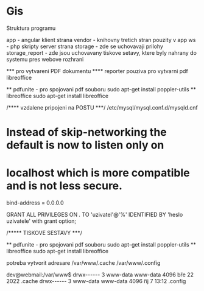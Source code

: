 # Gis

Struktura programu

app - angular klient strana
vendor - knihovny tretich stran pouzity v app
ws - php skripty server strana
storage - zde se uchovavaji prilohy
storage_report - zde jsou uchovavany tiskove setavy, ktere byly nahrany do systemu pres webove rozhrani




*** pro vytvareni PDF dokumentu ****
reporter pouziva pro vytvarni pdf libreoffice

** pdfunite - pro spojovani pdf souboru 
sudo apt-get install poppler-utils
** libreoffice 
sudo apt-get install libreoffice


/**** vzdalene pripojeni na POSTU ***/
/etc/mysql/mysql.conf.d/mysqld.cnf

# Instead of skip-networking the default is now to listen only on
# localhost which is more compatible and is not less secure.
bind-address            = 0.0.0.0

GRANT ALL PRIVILEGES ON *.* TO 'uzivatel'@'%' IDENTIFIED BY 'heslo uzivatele' with grant option;



/***** TISKOVE SESTAVY ***/

** pdfunite - pro spojovani pdf souboru 
sudo apt-get install poppler-utils
** libreoffice 
sudo apt-get install libreoffice


potreba vytvorit adresare  /var/www/.cache /var/www/.config

dev@webmail:/var/www$
drwx------  3 www-data www-data 4096 bře 22  2022 .cache
drwx------  3 www-data www-data 4096 říj  7 13:12 .config


